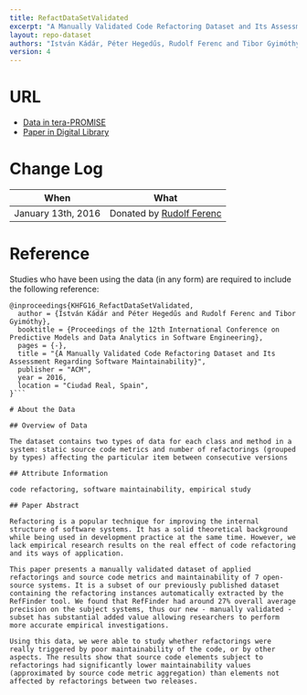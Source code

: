 ```yaml
---
title: RefactDataSetValidated
excerpt: "A Manually Validated Code Refactoring Dataset and Its Assessment Regarding Software Maintainability"
layout: repo-dataset
authors: "István Kádár, Péter Hegedűs, Rudolf Ferenc and Tibor Gyimóthy."
version: 4
---
```


# URL

* [Data in tera-PROMISE](https://terapromise.csc.ncsu.edu/!/#repo/view/head/refactoring/refact_val)
* [Paper in Digital Library](http://www.inf.u-szeged.hu/~ferenc/papers/RefactDataSet/)

# Change Log

When | What
---- | ----
January 13th, 2016 | Donated by [Rudolf Ferenc](mailto:ferenc@inf.u-szeged.hu)

# Reference

Studies who have been using the data (in any form) are required to include the following reference:

```
@inproceedings{KHFG16_RefactDataSetValidated,
  author = {István Kádár and Péter Hegedűs and Rudolf Ferenc and Tibor Gyimóthy},
  booktitle = {Proceedings of the 12th International Conference on Predictive Models and Data Analytics in Software Engineering},
  pages = {-},
  title = "{A Manually Validated Code Refactoring Dataset and Its Assessment Regarding Software Maintainability}",
  publisher = "ACM",
  year = 2016,
  location = "Ciudad Real, Spain",
}```

# About the Data

## Overview of Data

The dataset contains two types of data for each class and method in a system: static source code metrics and number of refactorings (grouped by types) affecting the particular item between consecutive versions

## Attribute Information

code refactoring, software maintainability, empirical study

## Paper Abstract

Refactoring is a popular technique for improving the internal structure of software systems. It has a solid theoretical background while being used in development practice at the same time. However, we lack empirical research results on the real effect of code refactoring and its ways of application.

This paper presents a manually validated dataset of applied refactorings and source code metrics and maintainability of 7 open-source systems. It is a subset of our previously published dataset containing the refactoring instances automatically extracted by the RefFinder tool. We found that RefFinder had around 27% overall average precision on the subject systems, thus our new - manually validated - subset has substantial added value allowing researchers to perform more accurate empirical investigations.

Using this data, we were able to study whether refactorings were really triggered by poor maintainability of the code, or by other aspects. The results show that source code elements subject to refactorings had significantly lower maintainability values (approximated by source code metric aggregation) than elements not affected by refactorings between two releases. 